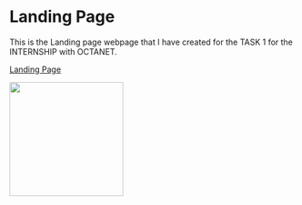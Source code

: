 # Landing Page  
  

This is the Landing page webpage that I have created for the TASK 1 for the INTERNSHIP with OCTANET.  
  
[Landing Page](https://santhosh-sivakumar.github.io/OCTANET_APRIL/Landing%20Page/  )
  


<img src="https://i.giphy.com/DLz5I4BGyRSOlbSC3o.webp" width="200px">